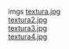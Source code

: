 imgs 
<a href='https://gabrielryanft.github.io/learning/cursoemvideo/javascript/exercicios-cursoemvideo/homemmulher/imgs/textura.jpg/' target='_blank' rel='next'>textura.jpg</a><br/>
<a href='https://gabrielryanft.github.io/learning/cursoemvideo/javascript/exercicios-cursoemvideo/homemmulher/imgs/textura2.jpg/' target='_blank' rel='next'>textura2.jpg</a><br/>
<a href='https://gabrielryanft.github.io/learning/cursoemvideo/javascript/exercicios-cursoemvideo/homemmulher/imgs/textura3.jpg/' target='_blank' rel='next'>textura3.jpg</a><br/>
<a href='https://gabrielryanft.github.io/learning/cursoemvideo/javascript/exercicios-cursoemvideo/homemmulher/imgs/textura4.jpg/' target='_blank' rel='next'>textura4.jpg</a><br/>
